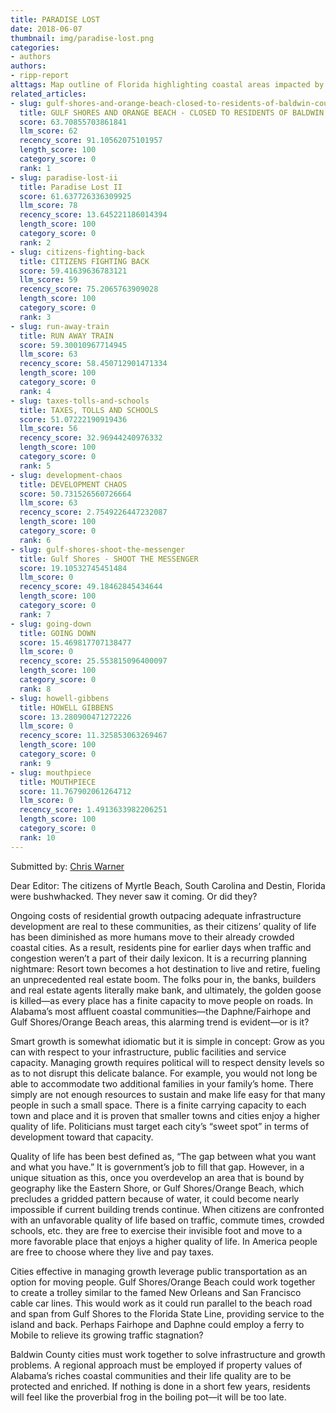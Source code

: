 ```yaml
---
title: PARADISE LOST
date: 2018-06-07
thumbnail: img/paradise-lost.png
categories:
- authors
authors:
- ripp-report
alttags: Map outline of Florida highlighting coastal areas impacted by population growth and infrastructure challenges
related_articles:
- slug: gulf-shores-and-orange-beach-closed-to-residents-of-baldwin-county
  title: GULF SHORES AND ORANGE BEACH - CLOSED TO RESIDENTS OF BALDWIN COUNTY
  score: 63.70855703861841
  llm_score: 62
  recency_score: 91.10562075101957
  length_score: 100
  category_score: 0
  rank: 1
- slug: paradise-lost-ii
  title: Paradise Lost II
  score: 61.637726336309925
  llm_score: 78
  recency_score: 13.645221186014394
  length_score: 100
  category_score: 0
  rank: 2
- slug: citizens-fighting-back
  title: CITIZENS FIGHTING BACK
  score: 59.41639636783121
  llm_score: 59
  recency_score: 75.2065763909028
  length_score: 100
  category_score: 0
  rank: 3
- slug: run-away-train
  title: RUN AWAY TRAIN
  score: 59.30010967714945
  llm_score: 63
  recency_score: 58.450712901471334
  length_score: 100
  category_score: 0
  rank: 4
- slug: taxes-tolls-and-schools
  title: TAXES, TOLLS AND SCHOOLS
  score: 51.07222190919436
  llm_score: 56
  recency_score: 32.96944240976332
  length_score: 100
  category_score: 0
  rank: 5
- slug: development-chaos
  title: DEVELOPMENT CHAOS
  score: 50.731526560726664
  llm_score: 63
  recency_score: 2.7549226447232087
  length_score: 100
  category_score: 0
  rank: 6
- slug: gulf-shores-shoot-the-messenger
  title: Gulf Shores - SHOOT THE MESSENGER
  score: 19.10532745451484
  llm_score: 0
  recency_score: 49.18462845434644
  length_score: 100
  category_score: 0
  rank: 7
- slug: going-down
  title: GOING DOWN
  score: 15.469817707138477
  llm_score: 0
  recency_score: 25.553815096400097
  length_score: 100
  category_score: 0
  rank: 8
- slug: howell-gibbens
  title: HOWELL GIBBENS
  score: 13.280900471272226
  llm_score: 0
  recency_score: 11.325853063269467
  length_score: 100
  category_score: 0
  rank: 9
- slug: mouthpiece
  title: MOUTHPIECE
  score: 11.767902061264712
  llm_score: 0
  recency_score: 1.4913633982206251
  length_score: 100
  category_score: 0
  rank: 10
---
```

Submitted by: <a href="#">Chris Warner</a>

Dear Editor: The citizens of Myrtle Beach, South Carolina and Destin, Florida were bushwhacked. They never saw it coming. Or did they?

Ongoing costs of residential growth outpacing adequate infrastructure development are real to these communities, as their citizens’ quality of life has been diminished as more humans move to their already crowded coastal cities. As a result, residents pine for earlier days when traffic and congestion weren’t a part of their daily lexicon. It is a recurring planning nightmare: Resort town becomes a hot destination to live and retire, fueling an unprecedented real estate boom. The folks pour in, the banks, builders and real estate agents literally make bank, and ultimately, the golden goose is killed—as every place has a finite capacity to move people on roads. In Alabama’s most affluent coastal communities—the Daphne/Fairhope and Gulf Shores/Orange Beach areas, this alarming trend is evident—or is it?

Smart growth is somewhat idiomatic but it is simple in concept: Grow as you can with respect to your infrastructure, public facilities and service capacity. Managing growth requires political will to respect density levels so as to not disrupt this delicate balance. For example, you would not long be able to accommodate two additional families in your family’s home. There simply are not enough resources to sustain and make life easy for that many people in such a small space. There is a finite carrying capacity to each town and place and it is proven that smaller towns and cities enjoy a higher quality of life. Politicians must target each city’s “sweet spot” in terms of development toward that capacity.

Quality of life has been best defined as, “The gap between what you want and what you have.” It is government’s job to fill that gap. However, in a unique situation as this, once you overdevelop an area that is bound by geography like the Eastern Shore, or Gulf Shores/Orange Beach, which precludes a gridded pattern because of water, it could become nearly impossible if current building trends continue. When citizens are confronted with an unfavorable quality of life based on traffic, commute times, crowded schools, etc. they are free to exercise their invisible foot and move to a more favorable place that enjoys a higher quality of life. In America people are free to choose where they live and pay taxes.

Cities effective in managing growth leverage public transportation as an option for moving people. Gulf Shores/Orange Beach could work together to create a trolley similar to the famed New Orleans and San Francisco cable car lines. This would work as it could run parallel to the beach road and span from Gulf Shores to the Florida State Line, providing service to the island and back. Perhaps Fairhope and Daphne could employ a ferry to Mobile to relieve its growing traffic stagnation?

Baldwin County cities must work together to solve infrastructure and growth problems. A regional approach must be employed if property values of Alabama’s riches coastal communities and their life quality are to be protected and enriched. If nothing is done in a short few years, residents will feel like the proverbial frog in the boiling pot—it will be too late.
